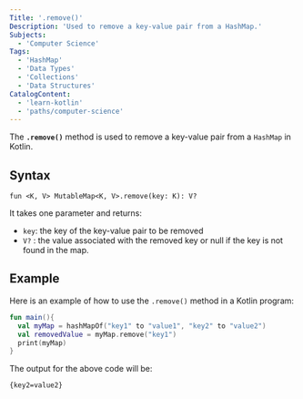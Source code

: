 ```yaml
---
Title: '.remove()'
Description: 'Used to remove a key-value pair from a HashMap.'
Subjects:
  - 'Computer Science'
Tags:
  - 'HashMap'
  - 'Data Types'
  - 'Collections'
  - 'Data Structures'
CatalogContent:
  - 'learn-kotlin'
  - 'paths/computer-science'
---
```


The **`.remove()`** method is used to remove a key-value pair from a `HashMap` in Kotlin.

## Syntax

```pseudo
fun <K, V> MutableMap<K, V>.remove(key: K): V?
```

It takes one parameter and returns:

- `key`: the key of the key-value pair to be removed
- `V?` : the value associated with the removed key or null if the key is not found in the map.

## Example

Here is an example of how to use the `.remove()` method in a Kotlin program:

```kotlin
fun main(){
  val myMap = hashMapOf("key1" to "value1", "key2" to "value2")
  val removedValue = myMap.remove("key1")
  print(myMap)
}
```

The output for the above code will be:

```
{key2=value2}
```
